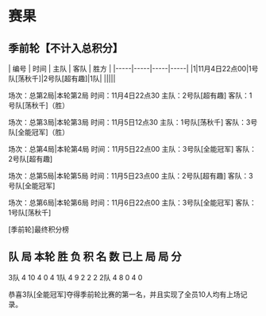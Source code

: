 # 赛果

## 季前轮【不计入总积分】

| 编号 | 时间 | 主队 | 客队 | 胜方 |
|-----|-----|-----|-----|
|1|11月4日22点00|1号队[荡秋千]|2号队[超有趣]|1队|
|||||


场次：总第2局|本轮第2局
时间：11月4日22点30
主队：2号队[超有趣]
客队：1号队[荡秋千]（胜）

场次：总第3局|本轮第3局
时间：11月5日12点30
主队：1号队[荡秋千]
客队：3号队[全能冠军]（胜）

场次：总第4局|本轮第4局
时间：11月5日22点00
主队：3号队[全能冠军]
客队：2号队[超有趣]

场次：总第5局|本轮第5局
时间：11月5日23点00
主队：2号队[超有趣]
客队：3号队[全能冠军]

场次：总第6局|本轮第6局
时间：11月6日22点00
主队：3号队[全能冠军]
客队：1号队[荡秋千]

[季前轮]最终积分榜

 队     局   本轮  胜  负  积
 名     数   已上  局  局  分
----------------------------------------
3队     4     10    4    0   4
1队     4       9   2    2   2
2队     4       8    0    4   0

恭喜3队[全能冠军]夺得季前轮比赛的第一名，并且实现了全员10人均有上场记录。
